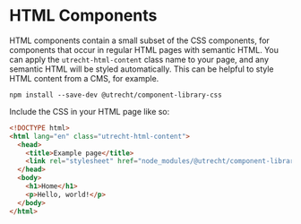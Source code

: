 # HTML Components

HTML components contain a small subset of the CSS components, for components that occur in regular HTML pages with semantic HTML. You can apply the `utrecht-html-content` class name to your page, and any semantic HTML will be styled automatically. This can be helpful to style HTML content from a CMS, for example.

```shell
npm install --save-dev @utrecht/component-library-css
```

Include the CSS in your HTML page like so:

```html
<!DOCTYPE html>
<html lang="en" class="utrecht-html-content">
  <head>
    <title>Example page</title>
    <link rel="stylesheet" href="node_modules/@utrecht/component-library-css/dist/html.css" />
  </head>
  <body>
    <h1>Home</h1>
    <p>Hello, world!</p>
  </body>
</html>
```
